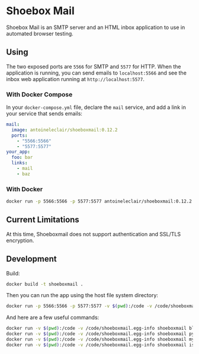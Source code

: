# Shoebox Mail

Shoebox Mail is an SMTP server and an HTML inbox application to use in automated browser testing.

## Using

The two exposed ports are `5566` for SMTP and `5577` for HTTP. When the application is running, you can send emails to `localhost:5566` and see the inbox web application running at `http://localhost:5577`.

### With Docker Compose

In your `docker-compose.yml` file, declare the `mail` service, and add a link in your service that sends emails:

```yml
mail:
  image: antoineleclair/shoeboxmail:0.12.2
  ports:
    - "5566:5566"
    - "5577:5577"
your_app:
  foo: bar
  links:
    - mail
    - baz
```

### With Docker

```bash
docker run -p 5566:5566 -p 5577:5577 antoineleclair/shoeboxmail:0.12.2
```

## Current Limitations

At this time, Shoeboxmail does not support authentication and SSL/TLS encryption.

## Development

Build:

```bash
docker build -t shoeboxmail .
```

Then you can run the app using the host file system directory:

```bash
docker run -p 5566:5566 -p 5577:5577 -v $(pwd):/code -v /code/shoeboxmail.egg-info shoeboxmail
```

And here are a few useful commands:

```bash
docker run -v $(pwd):/code -v /code/shoeboxmail.egg-info shoeboxmail black .
docker run -v $(pwd):/code -v /code/shoeboxmail.egg-info shoeboxmail pylint shoeboxmail
docker run -v $(pwd):/code -v /code/shoeboxmail.egg-info shoeboxmail mypy shoeboxmail
docker run -v $(pwd):/code -v /code/shoeboxmail.egg-info shoeboxmail isort .
```